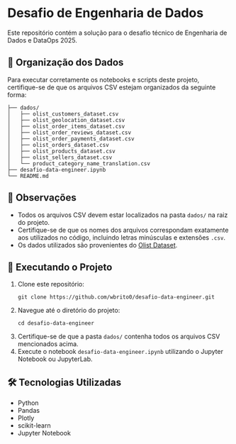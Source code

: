 <!DOCTYPE html>
<html lang="pt-BR">
<head>
  <meta charset="UTF-8">
  <title>Desafio de Engenharia de Dados</title>
</head>
<body>
  <h1>Desafio de Engenharia de Dados</h1>

  <p>Este repositório contém a solução para o desafio técnico de Engenharia de Dados e DataOps 2025.</p>

  <h2>📁 Organização dos Dados</h2>

  <p>Para executar corretamente os notebooks e scripts deste projeto, certifique-se de que os arquivos CSV estejam organizados da seguinte forma:</p>

  <pre><code>├── dados/
│   ├── olist_customers_dataset.csv
│   ├── olist_geolocation_dataset.csv
│   ├── olist_order_items_dataset.csv
│   ├── olist_order_reviews_dataset.csv
│   ├── olist_order_payments_dataset.csv
│   ├── olist_orders_dataset.csv
│   ├── olist_products_dataset.csv
│   ├── olist_sellers_dataset.csv
│   └── product_category_name_translation.csv
├── desafio-data-engineer.ipynb
└── README.md
</code></pre>

  <h2>📌 Observações</h2>

  <ul>
    <li>Todos os arquivos CSV devem estar localizados na pasta <code>dados/</code> na raiz do projeto.</li>
    <li>Certifique-se de que os nomes dos arquivos correspondam exatamente aos utilizados no código, incluindo letras minúsculas e extensões <code>.csv</code>.</li>
    <li>Os dados utilizados são provenientes do <a href="https://www.kaggle.com/datasets/olistbr/brazilian-ecommerce">Olist Dataset</a>.</li>
  </ul>

  <h2>🚀 Executando o Projeto</h2>

  <ol>
    <li>Clone este repositório:
      <pre><code>git clone https://github.com/wbrito0/desafio-data-engineer.git</code></pre>
    </li>
    <li>Navegue até o diretório do projeto:
      <pre><code>cd desafio-data-engineer</code></pre>
    </li>
    <li>Certifique-se de que a pasta <code>dados/</code> contenha todos os arquivos CSV mencionados acima.</li>
    <li>Execute o notebook <code>desafio-data-engineer.ipynb</code> utilizando o Jupyter Notebook ou JupyterLab.</li>
  </ol>

  <h2>🛠️ Tecnologias Utilizadas</h2>

  <ul>
    <li>Python</li>
    <li>Pandas</li>
    <li>Plotly</li>
    <li>scikit-learn</li>
    <li>Jupyter Notebook</li>
  </ul>
</body>
</html>
